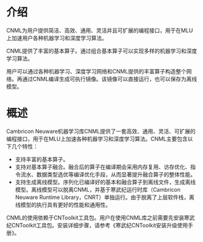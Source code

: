 

# 介绍

CNML为用户提供简洁、高效、通用、灵活并且可扩展的编程接口，用于在MLU上加速用户各种机器学习和深度学习算法。

CNML提供了丰富的基本算子。通过组合基本算子可以实现多样的机器学习和深度学习算法。

用户可以通过各种机器学习、深度学习网络和CNML提供的丰富算子构造整个网络。再通过CNML编译生成可执行镜像。该镜像可以直接运行，也可以保存为离线模型。

# 概述

Cambricon Neuware机器学习库CNML提供了一套高效、通用、灵活、可扩展的编程接口，用于在MLU上加速各种机器学习和深度学习算法。CNML主要包含以下几个特性：

- 支持丰富的基本算子。
- 支持对基本算子融合。融合后的算子在编译期会采用内存复用、访存优化、指令流水、数据类型选优等编译优化手段，从而显著提升融合算子的整体性能。
- 支持生成离线模型。序列化已编译好的基本和融合算子到离线文件，生成离线模型。离线模型可以脱离CNML，并基于寒武纪运行时库（Cambricon Neuware Runtime Library，CNRT）单独运行。由于脱离了上层软件栈，离线模型的执行具有更好的性能和通用性。

CNML的使用依赖于CNToolkit工具包。用户在使用CNML库之前需要先安装寒武纪CNToolkit工具包。安装详细步骤，请参考《寒武纪CNToolkit安装升级使用手册》。